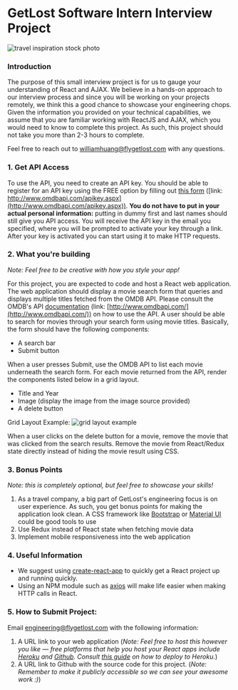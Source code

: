 # GetLost Software Intern Interview Project #
![travel inspiration stock photo](https://www.creativeboom.com/uploads/articles/05/0541498270eb7f7a0b62f9a850a95698e027717f_2200.jpg)

### Introduction ###
The purpose of this small interview project is for us to gauge your understanding of React and AJAX. We believe in a hands-on approach to our interview process and since you will be working on your projects remotely, we think this a good chance to showcase your engineering chops. Given the information you provided on your technical capabilities, we assume that you are familiar working with ReactJS and AJAX, which you would need to know to complete this project. As such, this project should not take you more than 2-3 hours to complete.

Feel free to reach out to williamhuang@flygetlost.com with any questions.

### 1. Get API Access ###
To use the API, you need to create an API key. You should be able to register for an API key using the FREE option by filling out [this form](http://www.omdbapi.com/apikey.aspx) ([link: http://www.omdbapi.com/apikey.aspx](http://www.omdbapi.com/apikey.aspx)). **You do not have to put in your actual personal information:** putting in dummy first and last names should still give you API access. You will receive the API key in the email you specified, where you will be prompted to activate your key through a link. After your key is activated you can start using it to make HTTP requests.

### 2. What you're building ###
*Note: Feel free to be creative with how you style your app!*

For this project, you are expected to code and host a React web application. The web application should display a movie search form that queries and displays multiple titles fetched from the OMDB API. Please consult the OMDB's API [documentation](http://www.omdbapi.com/) (link: [http://www.omdbapi.com/](http://www.omdbapi.com/)) on how to use the API. A user should be able to search for movies through your search form using movie titles. Basically, the form should have the following components:

  - A search bar
  - Submit button

When a user presses Submit, use the OMDB API to list each movie underneath the search form. For each movie returned from the API, render the components listed below in a grid layout.

  - Title and Year
  - Image (display the image from the image source provided)
  - A delete button

Grid Layout Example:
![grid layout example](https://storage.googleapis.com/support-forums-api/attachment/thread-2456609-676079104261257749.JPG)

When a user clicks on the delete button for a movie, remove the movie that was clicked from the search results. Remove the movie from React/Redux state directly instead of hiding the movie result using CSS.

### 3. Bonus Points ###
*Note: this is completely optional, but feel free to showcase your skills!*

  1. As a travel company, a big part of GetLost's engineering focus is on user experience. As such, you get bonus points for making the application look clean. A CSS framework like [Bootstrap](https://react-bootstrap.github.io/) or [Material UI](https://material-ui.com/) could be good tools to use
  2. Use Redux instead of React state when fetching movie data
  3. Implement mobile responsiveness into the web application

### 4. Useful Information ###
  - We suggest using [create-react-app](https://github.com/facebook/create-react-app) to quickly get a React project up and running quickly.
  - Using an NPM module such as [axios](https://www.npmjs.com/package/axios) will make life easier when making HTTP calls in React.

### 5. How to Submit Project: ###
Email engineering@flygetlost.com with the following information:

  1. A URL link to your web application (*Note: Feel free to host this however you like — free platforms that help you host your React apps include [Heroku](https://heroku.com/) and [Github](https://github.com/). Consult [this guide](https://medium.com/better-programming/how-to-deploy-your-react-app-to-heroku-aedc28b218ae) on how to deploy to Heroku.*)
  2. A URL link to Github with the source code for this project. (*Note: Remember to make it publicly accessible so we can see your awesome work :)*)
